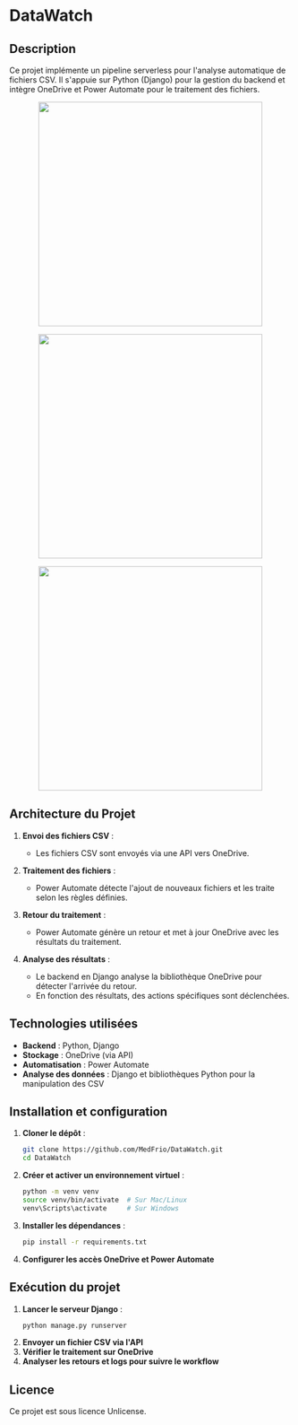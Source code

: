 # DataWatch

## Description
Ce projet implémente un pipeline serverless pour l'analyse automatique de fichiers CSV. Il s'appuie sur Python (Django) pour la gestion du backend et intègre OneDrive et Power Automate pour le traitement des fichiers.

<p align="center">
  <img src="https://github.com/user-attachments/assets/fa6c359d-bb4b-4f9d-ae2a-54db750fefb8" width="400">
</p>
<p align="center">
  <img src="https://github.com/user-attachments/assets/865fcef7-c89d-410b-a7e6-6a90e2197218" width="400">
</p>
<p align="center">
  <img src="https://github.com/user-attachments/assets/5e94bdf1-e8d3-452a-a23f-c9b241f5d3a5" width="400">
</p>

## Architecture du Projet

1. **Envoi des fichiers CSV** :
   - Les fichiers CSV sont envoyés via une API vers OneDrive.
   
2. **Traitement des fichiers** :
   - Power Automate détecte l'ajout de nouveaux fichiers et les traite selon les règles définies.
   
3. **Retour du traitement** :
   - Power Automate génère un retour et met à jour OneDrive avec les résultats du traitement.
   
4. **Analyse des résultats** :
   - Le backend en Django analyse la bibliothèque OneDrive pour détecter l'arrivée du retour.
   - En fonction des résultats, des actions spécifiques sont déclenchées.

## Technologies utilisées

- **Backend** : Python, Django
- **Stockage** : OneDrive (via API)
- **Automatisation** : Power Automate
- **Analyse des données** : Django et bibliothèques Python pour la manipulation des CSV

## Installation et configuration

1. **Cloner le dépôt** :
   ```sh
   git clone https://github.com/MedFrio/DataWatch.git
   cd DataWatch
   ```
2. **Créer et activer un environnement virtuel** :
   ```sh
   python -m venv venv
   source venv/bin/activate  # Sur Mac/Linux
   venv\Scripts\activate     # Sur Windows
   ```
3. **Installer les dépendances** :
   ```sh
   pip install -r requirements.txt
   ```
4. **Configurer les accès OneDrive et Power Automate**

## Exécution du projet

1. **Lancer le serveur Django** :
   ```sh
   python manage.py runserver
   ```
2. **Envoyer un fichier CSV via l'API**
3. **Vérifier le traitement sur OneDrive**
4. **Analyser les retours et logs pour suivre le workflow**

## Licence

Ce projet est sous licence Unlicense.

